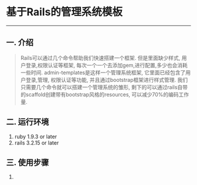 # 基于Rails的管理系统模板

----

## 一. 介绍

>    Rails可以通过几个命令帮助我们快速搭建一个框架. 但是里面缺少样式, 用户登录,权限认证等框架, 每次一个一个去添加gem,进行配置,多少也会消耗一些时间. admin-templates是这样一个管理系统框架, 它里面已经包含了用户登录,管理, 权限认证等功能, 并且通过bootstrap框架进行样式管理. 我们只需要几个命令就可以搭建一个管理系统的雏形, 剩下的可以通过rails自带的scaffold创建带有bootstrap风格的resources, 可以减少70%的编码工作量.


## 二. 运行环境
1. ruby 1.9.3 or later
2. rails 3.2.15 or later


## 三. 使用步骤
1. 
